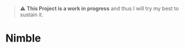> :warning: **This Project is a work in progress** and thus I will try my best to sustain it.

# Nimble


